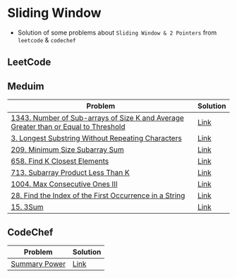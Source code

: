 # Sliding Window
- Solution of some problems about `Sliding Window & 2 Pointers` from `leetcode` & `codechef`


<p>

## LeetCode
## Meduim
|Problem|Solution|
|-------|--------|
|[1343. Number of Sub-arrays of Size K and Average Greater than or Equal to Threshold](https://leetcode.com/problems/number-of-sub-arrays-of-size-k-and-average-greater-than-or-equal-to-threshold/)|[Link](/SlidingWindow/Solutions/leetcode/1343-number_of_sub-arrays_of_size_k_and_average_greater_than_or_equal_thershold.cpp)|
|[3. Longest Substring Without Repeating Characters](https://leetcode.com/problems/longest-substring-without-repeating-characters/)|[Link](/SlidingWindow/Solutions/leetcode/3-longest_substring_without_repeating_characters.cpp)|
|[209. Minimum Size Subarray Sum](https://leetcode.com/problems/minimum-size-subarray-sum/)|[Link](/SlidingWindow/Solutions/leetcode/209-minimum_size_subarray_sum.cpp)|
|[658. Find K Closest Elements](https://leetcode.com/problems/find-k-closest-elements/)|[Link](/SlidingWindow/Solutions/leetcode/658-find_k_closest_elements.cpp)|
|[713. Subarray Product Less Than K](https://leetcode.com/problems/subarray-product-less-than-k/)|[Link](/SlidingWindow/Solutions/leetcode/713-subarray_product_less_than_k.cpp)|
|[1004. Max Consecutive Ones III](https://leetcode.com/problems/max-consecutive-ones-iii/)|[Link](/SlidingWindow/Solutions/leetcode/1004-max_consecutive_ones_III.cpp)|
|[28. Find the Index of the First Occurrence in a String](https://leetcode.com/problems/find-the-index-of-the-first-occurrence-in-a-string/)|[Link](/SlidingWindow/Solutions/leetcode/28-find_the_index_of_the_first_occurrence_in_a_string.cpp)|
|[15. 3Sum](https://leetcode.com/problems/3sum/)|[Link](/SlidingWindow/Solutions/leetcode/15-3sum.cpp)|
</p>


<p>

## CodeChef
|Problem|Solution|
|-------|--------|
|[Summary Power](https://www.codechef.com/problems/SUMPOWER)|[Link](/SlidingWindow/Solutions/codechef/summer_power.cpp)|

</p>